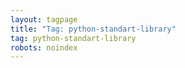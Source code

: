```yaml
---
layout: tagpage
title: "Tag: python-standart-library"
tag: python-standart-library
robots: noindex
---
```

